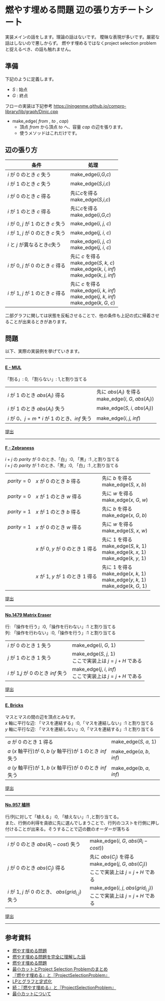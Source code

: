 # 燃やす埋める問題 辺の張り方チートシート
実装メインの話をします。理論の話はないです。
曖昧な表現が多いです。厳密な話はしないので悪しからず。
燃やす埋めるではなくproject selection problemと捉えるべき、の話も触れません。

## 準備

下記のように定義します。

- $S$ : 始点
- $G$ : 終点

フローの実装は下記参考
https://ningenme.github.io/compro-library/lib/graph/Dinic.cpp

- make_edge( $from$ , $to$ , $cap$)
  - 頂点 $from$ から頂点 $to$ へ、容量 $cap$ の辺を張ります。
  - 使うメソッドはこれだけです。

## 辺の張り方

|条件|処理|
|-|-|
| $i$ が $0$ のとき $c$ 失う|make_edge($i$,$G$,$c$)|
| $i$ が $1$ のとき $c$ 失う|make_edge($S$,$i$,$c$)|
| $i$ が $0$ のとき $c$ 得る|先に$c$を得る<br>make_edge($S$,$i$,$c$)|
| $i$ が $1$ のとき $c$ 得る|先に$c$を得る<br>make_edge($i$,$G$,$c$)|
| $i$ が $0$, $j$ が $1$ のとき $c$ 失う|make_edge($i$, $j$, $c$)|
| $i$ が $1$, $j$ が $0$ のとき $c$ 失う|make_edge($j$, $i$, $c$)|
| $i$ と $j$ が異なるときc失う|make_edge($i$, $j$, $c$)<br>make_edge($j$, $i$, $c$)|
|$i$ が $0$, $j$ が $0$ のとき $c$ 得る|先に $c$ を得る<br>make_edge($S$, $k$, $c$)<br>make_edge($k$, $i$, $inf$)<br>make_edge($k$, $j$, $inf$)|
|$i$ が $1$, $j$ が $1$ のとき $c$ 得る|先に $c$ を得る<br>make_edge($i$, $k$, $inf$)<br>make_edge($j$, $k$, $inf$)<br>make_edge($k$, $G$, $c$)|
二部グラフに関しては状態を反転させることで、他の条件も上記の式に帰着させることが出来るときがあります。

## 問題
以下、実際の実装例を挙げていきます。


---
####  [E - MUL](https://atcoder.jp/contests/arc085/tasks/arc085_c)   
「割る」: $0$, 「割らない」: $1$,と割り当てる

|||
|-|-|
|$i$ が $1$ のとき $abs{(A_{i})}$ 得る|先に $abs{(A_{i})}$ を得る<br>make_edge($i$, $G$, $abs{(A_{i})}$)|
|$i$ が $1$ のとき $abs{(A_{i})}$ 失う|make_edge($S$, $i$, $abs{(A_{i})}$)|
|$i$ が $0$、$j=m*i$ が $1$ のとき、$inf$ 失う|make_edge($i$, $j$, $inf$)|

[提出](https://atcoder.jp/contests/arc085/submissions/21855433)

---
####  [F - Zebraness](https://atcoder.jp/contests/abc193/tasks/abc193_f)   
$i+j$ の $parity$ が $0$ のとき、「白」:$0$, 「黒」:$1$ ,と割り当てる  
$i+j$ の $parity$ が $1$ のとき、「黒」:$0$, 「白」:$1$ ,と割り当てる  

||||
|-|-|-|
|$parity=0$|$x$ が $0$ のとき $b$ 得る|先に $b$ を得る<br>make_edge($S$, $x$, $b$)|
|$parity=0$|$x$ が $1$ のとき $w$ 得る|先に $w$ を得る<br>make_edge($x$, $G$, $w$)|
|$parity=1$|$x$ が $1$ のとき $b$ 得る|先に $b$ を得る<br>make_edge($x$, $G$, $b$)|
|$parity=1$|$x$ が $0$ のとき $w$ 得る|先に $w$ を得る<br>make_edge($S$, $x$, $w$)|
||$x$ が $0$, $y$ が $0$ のとき $1$ 得る|先に $1$ を得る<br>make_edge($S$, $k$, $1$)<br>make_edge($k$, $x$, $1$)<br>make_edge($k$, $y$, $1$)|
||$x$ が $1$, $y$ が $1$ のとき $1$ 得る|先に $1$ を得る<br>make_edge($x$, $k$, $1$)<br>make_edge($y$, $k$, $1$)<br>make_edge($k$, $G$, $1$)|

[提出](https://atcoder.jp/contests/abc193/submissions/21876523)

---
####  [No.1479 Matrix Eraser](https://yukicoder.me/problems/no/1479)   
行: 「操作を行う」:$0$,「操作を行わない」:$1$ と割り当てる  
列: 「操作を行わない」:$0$,「操作を行う」:$1$ と割り当てる  

|||
|-|-|
|$i$ が $0$ のとき $1$ 失う|make_edge($i$, $G$, $1$)|
|$j$ が $1$ のとき $1$ 失う|make_edge($S$, $j$, $1$)<br>ここで実装上は $j=j+H$ である|
|$i$ が $1$,$j$ が $0$ のとき $inf$ 失う|make_edge($j$, $i$, $inf$)<br>ここで実装上は $j=j+H$ である|

[提出](https://yukicoder.me/submissions/649636)

---
####  [E. Bricks](https://codeforces.com/contest/1404/problem/E)   
マスとマスの間の辺を頂点とみなす。  
$x$ 軸に平行な辺: 「マスを連結する」:$0$,「マスを連結しない」:$1$ と割り当てる  
$y$ 軸に平行な辺: 「マスを連結しない」:$0$,「マスを連結する」:$1$ と割り当てる  

|||
|-|-|
|$a$ が $0$ のとき $1$ 得る|make_edge($S$, $a$, $1$)|
|$a$ ($x$ 軸平行)が $0$, $b$ ($y$ 軸平行)が $1$ のとき $inf$ 失う|make_edge($a$, $b$, $inf$)|
|$a$ ($y$ 軸平行)が $1$, $b$ ($x$ 軸平行)が $0$ のとき $inf$ 失う|make_edge($b$, $a$, $inf$)|

[提出](https://codeforces.com/contest/1404/submission/113435436)

---
####  [No.957 植林](https://yukicoder.me/problems/no/957)   
行/列に対して「植える」:$0$, 「植えない」:$1$ ,と割り当てる。  
また、行側の利得を貪欲に先に選んでしまうことで、行列のコストを行側に押し付けることが出来る。そうすることで辺の数のオーダーが落ちる

|||
|-|-|
|$i$ が $0$ のとき $abs{(R_{i}-cost)}$ 失う|make_edge($i$, $G$, $abs{(R_{i}-cost)}$)|
|$j$ が $0$ のとき $abs{(C_{j})}$ 得る|先に $abs{(C_{j})}$ を得る<br>make_edge($j$, $G$, $abs{(C_{j})}$)<br>ここで実装上は $j=j+H$ である|
|$i$ が $1$, $j$ が $0$ のとき、 $abs{(grid_{i,j})}$ 失う|make_edge($i$, $j$, $abs{(grid_{i,j})}$)<br>ここで実装上は $j=j+H$ である|

[提出](https://yukicoder.me/submissions/649584)

---

## 参考資料
- [燃やす埋める問題](https://ei1333.github.io/luzhiled/snippets/memo/project-selection.html)
- [燃やす埋める問題を完全に理解した話](https://koyumeishi.hatenablog.com/entry/2021/01/14/052223)
- [燃やす埋める問題](https://ikatakos.com/pot/programming_algorithm/graph_theory/maximum_flow/burn_bury_problem)
- [最小カットとProject Selection Problemのまとめ](https://kimiyuki.net/blog/2017/12/05/minimum-cut-and-project-selection-problem/)
- [『燃やす埋める』と『ProjectSelectionProblem』](http://tokoharuland.hateblo.jp/entry/2017/11/12/234636)
- [LPとグラフと定式化](http://tokoharu.github.io/tokoharupage/docs/formularization.pdf)
- [続：『燃やす埋める』と『ProjectSelectionProblem』](http://tokoharuland.hateblo.jp/entry/2017/11/13/220607)
- [最小カットについて](https://yosupo.hatenablog.com/entry/2015/03/31/134336)
